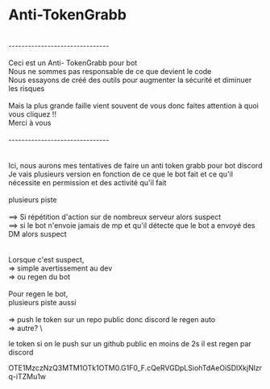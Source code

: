 # Anti-TokenGrabb

\
------------------------------- \
\
Ceci est un Anti- TokenGrabb pour bot\
Nous ne sommes pas responsable de ce que devient le code\
Nous essayons de créé des outils pour augmenter la sécurité et diminuer les risques \
\
Mais la plus grande faille vient souvent de vous donc faites attention à quoi vous cliquez !!\
Merci à vous \
\
------------------------------- \
\
\
Ici, nous aurons mes tentatives de faire un anti token grabb pour bot discord\
Je vais plusieurs version en fonction de ce que le bot fait et ce qu'il nécessite en permission et des activité qu'il fait\
\
plusieurs piste\
\
==> Si répétition d'action sur de nombreux serveur alors suspect\
==> si le bot n'envoie jamais de mp et qu'il détecte que le bot a envoyé des DM alors suspect \
\
\
Lorsque c'est suspect,\
=> simple avertissement au dev \
=> ou regen du bot \
\
Pour regen le bot,\
plusieurs piste aussi \
\
=> push le token sur un repo public donc discord le regen auto \
=> autre? \

le token si on le push sur un github public en moins de 2s il est regen par discord

OTE1MzczNzQ3MTM1OTk1OTM0.G1F0_F.cQeRVGDpLSiohTdAeOiSDlXkjNlzrq-iTZMu1w